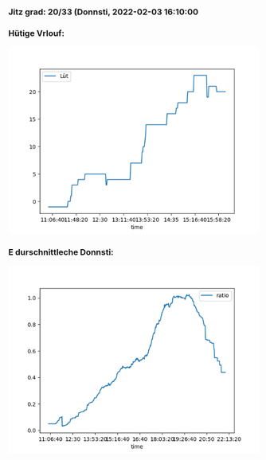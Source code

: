 ### Jitz grad: 20/33 (Donnsti, 2022-02-03 16:10:00

### Hütige Vrlouf:
![Graph](Today.png)

### E durschnittleche Donnsti:
![Graph](Donnsti.png)